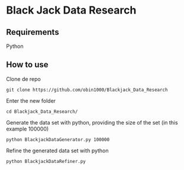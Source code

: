 # Black Jack Data Research

## Requirements
Python

## How to use

Clone de repo
``` shell
git clone https://github.com/obin1000/Blackjack_Data_Research
```
Enter the new folder
``` shell
cd Blackjack_Data_Research/
```
Generate the data set with python, providing the size of the set (in this example 100000)
``` shell
python BlackjackDataGenerator.py 100000
```
Refine the generated data set with python
``` shell
python BlackjackDataRefiner.py
```
